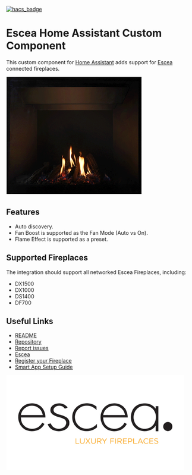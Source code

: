 
[![hacs_badge](https://img.shields.io/badge/HACS-Default-orange.svg)](https://github.com/custom-components/hacs)

# Escea Home Assistant Custom Component

This custom component for [Home Assistant](https://www.home-assistant.io) adds support for [Escea](https://www.escea.com) connected fireplaces.

![](https://github.com/snikch/climate.escea/blob/master/assets/Escea.gif)

## Features

* Auto discovery. 
* Fan Boost is supported as the Fan Mode (Auto vs On). 
* Flame Effect is supported as a preset.

## Supported Fireplaces

The integration should support all networked Escea Fireplaces, including:

* DX1500
* DX1000
* DS1400
* DF700

## Useful Links

* [README](https://github.com/snikch/climate.escea/blob/master/README.md)
* [Repository](https://github.com/snikch/climate.escea)
* [Report issues](https://github.com/snikch/climate.escea/issues)
* [Escea](https://www.escea.com)
* [Register your Fireplace](https://www.escea.com/service-and-technical/register-your-fireplace2)
* [Smart App Setup Guide](https://www.escea.com/workspace/uploads/downloads/escea_smart_heat_user_guide.pdf)

![](https://github.com/snikch/climate.escea/blob/master/assets/logo.png)
